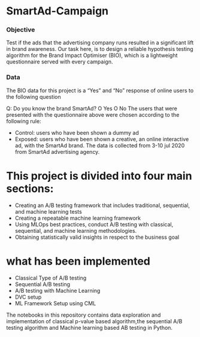 # SmartAd-Campaign


### Objective
Test if the ads that the advertising company runs resulted in a significant lift in brand awareness. Our task here, is to design a reliable hypothesis testing algorithm for the Brand Impact Optimiser (BIO), which is a lightweight questionnaire served with every campaign.

### Data


The BIO data for this project is a “Yes” and “No” response of online users to the following question

Q: Do you know the brand SmartAd? O Yes O No The users that were presented with the questionnaire above were chosen according to the following rule:

* Control: users who have been shown a dummy ad 
* Exposed: users who have been shown a creative, an online interactive ad, with the SmartAd brand. The data is collected from 3-10 jul 2020 from SmartAd  advertising agency.

# This project is divided into four main sections:

   * Creating an A/B testing framework that includes traditional, sequential, and machine learning tests
   * Creating a repeatable machine learning framework
   * Using MLOps best practices, conduct A/B testing with classical, sequential, and machine learning methodologies.
   * Obtaining statistically valid insights in respect to the business goal

# what has been implemented

* Classical Type of A/B testing 
* Sequential A/B testing
* A/B testing with Machine Learning 
* DVC setup
* ML Framework Setup using CML


The notebooks in this repository contains data exploration and implementation of classical p-value based algorithm,the sequential A/B testing algorithm  and Machine learning based AB testing in Python.  

